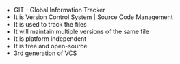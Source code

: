 * GIT - Global Information Tracker
* It is Version Control System | Source Code Management
* It is used to track the files
* It will maintain multiple versions of the same file
* It is platform independent
* It is free and open-source
* 3rd generation of VCS
